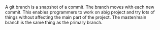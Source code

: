 A git branch is a snapshot of a commit. The branch moves with each new commit. This enables programmers to work on abig project and try lots of things without affecting the main part of the project. The master/main branch is the same thing as the primary branch.